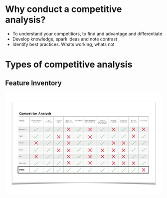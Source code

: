 <!-- TITLE: Competitive Analysis -->

# Why conduct a competitive analysis?
* To understand your competitiors, to find and advantage and differentiate
* Develop knowledge, spark ideas and note contrast
* Identify best practices. Whats working, whats not

# Types of competitive analysis
## Feature Inventory
![Feature Inventory](/uploads/feature-inventory.png "Feature Inventory")